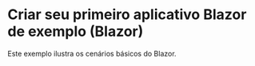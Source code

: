 # <a name="build-your-first-blazor-app-sample-blazor"></a>Criar seu primeiro aplicativo Blazor de exemplo (Blazor)

Este exemplo ilustra os cenários básicos do Blazor.
